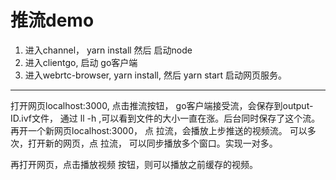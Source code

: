 # 推流demo
1. 进入channel， yarn install 然后 启动node
2. 进入clientgo, 启动 go客户端
3. 进入webrtc-browser, yarn install, 然后 yarn start 启动网页服务。

------------

打开网页localhost:3000, 点击推流按钮， go客户端接受流，会保存到output-ID.ivf文件， 通过 ll -h ,可以看到文件的大小一直在涨。后台同时保存了这个流。
再开一个新网页localhost:3000， 点 拉流，会播放上步推送的视频流。
可以多次，打开新的网页，点 拉流， 可以同步播放多个窗口。实现一对多。

再打开网页，点击播放视频 按钮，则可以播放之前缓存的视频。
